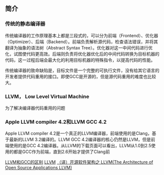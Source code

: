 ## 简介
### 传统的静态编译器
传统编译器的工作原理基本上都是三段式的，可以分为前端（Frontend）、优化器（Optimizer）、后端（Backend）。前端负责解析源代码，检查语法错误，并将其翻译为抽象的语法树（Abstract Syntax Tree）。优化器对这一中间代码进行优化，试图使代码更高效。后端则负责将优化器优化后的中间代码转换为目标机器的代码，这一过程后端会最大化的利用目标机器的特殊指令，以提高代码的性能。

传统编译器的致命缺陷是，目标文件是一个完整的可执行文件，没有给其它语言的开发者提供代码重用的接口。即使GCC是开源的，但是源代码重用的难度也比较大。
### LLVM， Low Level Virtual Machine
为了解决编译器代码重用的问题

### Apple LLVM compiler 4.2和LLVM GCC 4.2
Apple LLVM compiler 4.2是一个真正的LLVM编译器，前端使用的是Clang，基于最新的LLVM 3.2编译的。LLVM GCC 4.2编译器的核心仍然是LLVM，但是前端使用的是GCC 4.2编译器。从LLVM的下载页面可以看出，LLVM从1.0到2.5使用的都是GCC作为前端，直到2.6开始才提供了Clang前

[LLVM和GCC的区别](https://www.cnblogs.com/zuopeng/p/4141467.html)
[LLVM](http://www.aosabook.org/en/llvm.html)
[（译）开源软件架构之 LLVM(The Architecture of Open Source Applications LLVM)](https://juejin.cn/post/6844904034134917134)
